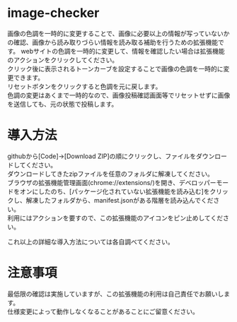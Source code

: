 # image-checker
画像の色調を一時的に変更することで、画像に必要以上の情報が写っていないかの確認、画像から読み取りづらい情報を読み取る補助を行うための拡張機能です。
webサイトの色調を一時的に変更して、情報を確認したい場合は拡張機能のアクションをクリックしてください。  
クリック後に表示されるトーンカーブを設定することで画像の色調を一時的に変更できます。  
リセットボタンをクリックすると色調を元に戻します。  
色調の変更はあくまで一時的なので、画像投稿確認画面等でリセットせずに画像を送信しても、元の状態で投稿します。  

# 導入方法
githubから[Code]→[Download ZIP]の順にクリックし、ファイルをダウンロードしてください。  
ダウンロードしてきたzipファイルを任意のフォルダに解凍してください。  
ブラウザの拡張機能管理画面(chrome://extensions/)を開き、デベロッパーモードをオンにしたのち、[パッケージ化されていない拡張機能を読み込む]をクリックし、解凍したフォルダから、manifest.jsonがある階層を読み込んでください。  
利用にはアクションを要すので、この拡張機能のアイコンをピン止めしてください。

これ以上の詳細な導入方法については各自調べてください。  

# 注意事項
最低限の確認は実施していますが、この拡張機能の利用は自己責任でお願いします。  
仕様変更によって動作しなくなることがあることにご留意ください。
